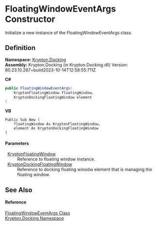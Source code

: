 # FloatingWindowEventArgs Constructor


Initialize a new instance of the FloatingWindowEventArgs class.



## Definition
**Namespace:** <a href="98399376-cf41-9454-4b4d-4fab2ca20bc7.md">Krypton.Docking</a>  
**Assembly:** Krypton.Docking (in Krypton.Docking.dll) Version: 80.23.10.287+build2023-10-14T12:58:55:711Z

**C#**
``` C#
public FloatingWindowEventArgs(
	KryptonFloatingWindow floatingWindow,
	KryptonDockingFloatingWindow element
)
```
**VB**
``` VB
Public Sub New ( 
	floatingWindow As KryptonFloatingWindow,
	element As KryptonDockingFloatingWindow
)
```



#### Parameters
<dl><dt>  <a href="f85c60bf-8bb1-2e91-bb79-52c513e57d37.md">KryptonFloatingWindow</a></dt><dd>Reference to floating window instance.</dd><dt>  <a href="965d3277-b00b-7fa7-f356-ce5ced7fc311.md">KryptonDockingFloatingWindow</a></dt><dd>Reference to docking floating winodw element that is managing the floating window.</dd></dl>

## See Also


#### Reference
<a href="98a840ed-2d3c-4681-e042-11b65900249e.md">FloatingWindowEventArgs Class</a>  
<a href="98399376-cf41-9454-4b4d-4fab2ca20bc7.md">Krypton.Docking Namespace</a>  
